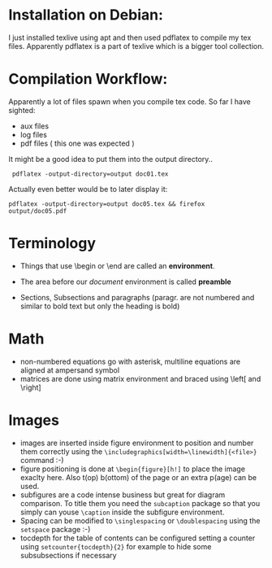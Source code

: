 # Installation on Debian:

I just installed texlive using apt and then used pdflatex to compile my tex files.
Apparently pdflatex is a part of texlive which is a bigger tool collection.

# Compilation Workflow:

Apparently a lot of files spawn when you compile tex code. 
So far I have sighted:
 - aux files
 - log files
 - pdf files ( this one was expected )

 It might be a good idea to put them into the output directory..
 ```
  pdflatex -output-directory=output doc01.tex

 ```
Actually even better would be to later display it:
```
pdflatex -output-directory=output doc05.tex && firefox output/doc05.pdf
```
 # Terminology
 - Things that use \\begin or \\end are called an **environment**.
 
 - The area before our *document* environment is called **preamble**

 - Sections, Subsections and paragraphs 
   (paragr. are not numbered and similar to bold text but only the heading is bold)

# Math
 - non-numbered equations go with asterisk, multiline equations are aligned at ampersand symbol
 - matrices are done using matrix environment and braced using \\left\[ and \\right\]
 
 # Images
 - images are inserted inside figure environment to position and number them correctly using the `\includegraphics[width=\linewidth]{<file>}` command :-)
 - figure positioning is done at `\begin{figure}[h!]` to place the image exaclty here. Also t(op) b(ottom) of the page or an extra p(age) can be used.
 - subfigures are a code intense business but great for diagram comparison. To title them you need the `subcaption` package so that you simply can youse `\caption` inside the subfigure environment. 
 - Spacing can be modified to `\singlespacing` or `\doublespacing` using the `setspace` package :-)
 - tocdepth for the table of contents can be configured setting a counter using `setcounter{tocdepth}{2}` for example to hide some subsubsections if necessary
 
